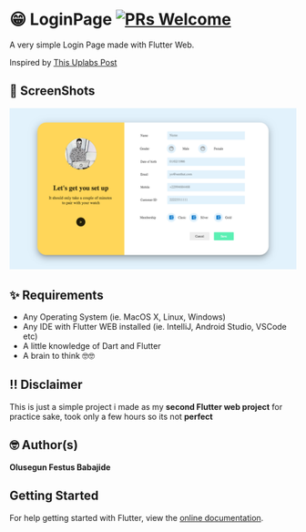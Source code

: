 # 😁 LoginPage [![PRs Welcome](https://img.shields.io/badge/PRs-welcome-brightgreen.svg?style=flat-square)](http://makeapullrequest.com)

A very simple Login Page made with Flutter Web.

Inspired by [This Uplabs Post](https://www.uplabs.com/posts/freebies)

## 📸 ScreenShots

<img src="assets/1.png">

## ✨ Requirements
* Any Operating System (ie. MacOS X, Linux, Windows)
* Any IDE with Flutter WEB installed (ie. IntelliJ, Android Studio, VSCode etc)
* A little knowledge of Dart and Flutter
* A brain to think 🤓🤓

## ‼️ Disclaimer

This is just a simple project i made as my **second Flutter web project** for practice sake, took only a few hours so its not **perfect**

## 🤓 Author(s)
**Olusegun Festus Babajide**

## Getting Started
For help getting started with Flutter, view the [online documentation](https://flutter.dev/web).
